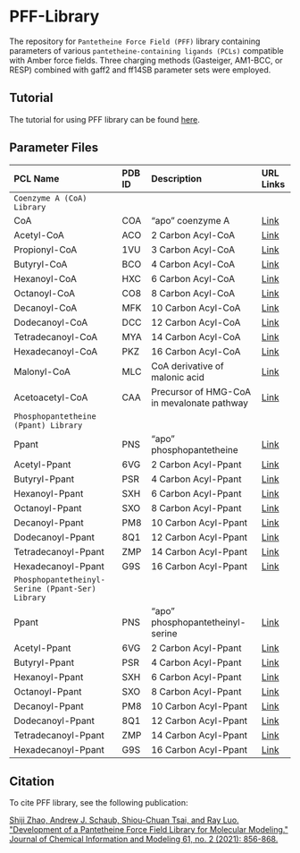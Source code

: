 # PFF-Library
The repository for `Pantetheine Force Field (PFF)` library containing parameters of various `pantetheine-containing ligands (PCLs)` compatible with Amber force fields. Three charging methods (Gasteiger, AM1-BCC, or RESP) combined with gaff2 and ff14SB parameter sets were employed.

## Tutorial
The tutorial for using PFF library can be found [here](https://ambermd.org/tutorials/basic/tutorial20/index.php).

## Parameter Files
| PCL Name                                       | PDB ID   | Description                                | URL Links                                                      |
|:-----------------------------------------------|:---------|:-------------------------------------------|:---------------------------------------------------------------|
| `Coenzyme A (CoA) Library`                                                                                   |
| CoA                                            | COA      | “apo” coenzyme A                           | [Link](http://rayluolab.org/pff-files-for-coenzyme-a/)         |
| Acetyl-CoA                                     | ACO      | 2 Carbon Acyl-CoA                          | [Link](http://rayluolab.org/pff-files-for-acetyl-coa/)         |
| Propionyl-CoA                                  | 1VU      | 3 Carbon Acyl-CoA                          | [Link](http://rayluolab.org/pff-files-for-propionyl-coa/)      |
| Butyryl-CoA                                    | BCO      | 4 Carbon Acyl-CoA                          | [Link](http://rayluolab.org/pff-files-for-butyryl-coa/)        |
| Hexanoyl-CoA                                   | HXC      | 6 Carbon Acyl-CoA                          | [Link](http://rayluolab.org/pff-files-for-hexanoyl-coa/)       |
| Octanoyl-CoA                                   | CO8      | 8 Carbon Acyl-CoA                          | [Link](http://rayluolab.org/pff-files-for-octanoyl-coa/)       |
| Decanoyl-CoA                                   | MFK      | 10 Carbon Acyl-CoA                         | [Link](http://rayluolab.org/pff-files-for-decanoyl-coa/)       |
| Dodecanoyl-CoA                                 | DCC      | 12 Carbon Acyl-CoA                         | [Link](http://rayluolab.org/pff-files-for-dodecanoyl-coa/)     |
| Tetradecanoyl-CoA                              | MYA      | 14 Carbon Acyl-CoA                         | [Link](http://rayluolab.org/pff-files-for-tetradecanoyl-coa/)  |
| Hexadecanoyl-CoA                               | PKZ      | 16 Carbon Acyl-CoA                         | [Link](http://rayluolab.org/pff-files-for-hexadecanoyl-coa/)   |
| Malonyl-CoA                                    | MLC      | CoA derivative of malonic acid             | [Link](http://rayluolab.org/pff-files-for-malonyl-coa/)        |
| Acetoacetyl-CoA                                | CAA      | Precursor of HMG-CoA in mevalonate pathway | [Link](http://rayluolab.org/pff-files-for-acetoacetyl-coa/)    |
| `Phosphopantetheine (Ppant) Library`                                                                         |
| Ppant                                          | PNS      | “apo” phosphopantetheine                   | [Link](http://rayluolab.org/pff-files-for-phosphopantetheine/) |
| Acetyl-Ppant                                   | 6VG      | 2 Carbon Acyl-Ppant                        | [Link](http://rayluolab.org/pff-files-for-acetyl-ppant/)       |
| Butyryl-Ppant                                  | PSR      | 4 Carbon Acyl-Ppant                        | [Link](http://rayluolab.org/pff-files-for-butyryl-ppant/)      |
| Hexanoyl-Ppant                                 | SXH      | 6 Carbon Acyl-Ppant                        | [Link](http://rayluolab.org/pff-files-for-hexanoyl-ppant/)     |
| Octanoyl-Ppant                                 | SXO      | 8 Carbon Acyl-Ppant                        | [Link](http://rayluolab.org/pff-files-for-octanoyl-ppant/)     |
| Decanoyl-Ppant                                 | PM8      | 10 Carbon Acyl-Ppant                       | [Link](http://rayluolab.org/pff-files-for-decanoyl-ppant/)     |
| Dodecanoyl-Ppant                               | 8Q1      | 12 Carbon Acyl-Ppant                       | [Link](http://rayluolab.org/pff-files-for-dodecanoyl-ppant/)   |
| Tetradecanoyl-Ppant                            | ZMP      | 14 Carbon Acyl-Ppant                       | [Link](http://rayluolab.org/pff-files-for-tetradecanoyl-ppant/)|
| Hexadecanoyl-Ppant                             | G9S      | 16 Carbon Acyl-Ppant                       | [Link](http://rayluolab.org/pff-files-for-hexadecanoyl-ppant/) |
| `Phosphopantetheinyl-Serine (Ppant-Ser) Library`                                                             |
| Ppant                                          | PNS      | “apo” phosphopantetheinyl-serine           | [Link](http://rayluolab.org/pff-files-for-phosphopantetheinyl-serine/) |
| Acetyl-Ppant                                   | 6VG      | 2 Carbon Acyl-Ppant                        | [Link](http://rayluolab.org/pff-files-for-acetyl-ppant-ser/)   |
| Butyryl-Ppant                                  | PSR      | 4 Carbon Acyl-Ppant                        | [Link](http://rayluolab.org/pff-files-for-butyryl-ppant-ser/)  |
| Hexanoyl-Ppant                                 | SXH      | 6 Carbon Acyl-Ppant                        | [Link](http://rayluolab.org/pff-files-for-hexanoyl-ppant-ser/) |
| Octanoyl-Ppant                                 | SXO      | 8 Carbon Acyl-Ppant                        | [Link](http://rayluolab.org/pff-files-for-octanoyl-ppant-ser/) |
| Decanoyl-Ppant                                 | PM8      | 10 Carbon Acyl-Ppant                       | [Link](http://rayluolab.org/pff-files-for-decanoyl-ppant-ser/) |
| Dodecanoyl-Ppant                               | 8Q1      | 12 Carbon Acyl-Ppant                       | [Link](http://rayluolab.org/pff-files-for-dodecanoyl-ppant-ser/) |
| Tetradecanoyl-Ppant                            | ZMP      | 14 Carbon Acyl-Ppant                       | [Link](http://rayluolab.org/pff-files-for-tetradecanoyl-ppant-ser/) |
| Hexadecanoyl-Ppant                             | G9S      | 16 Carbon Acyl-Ppant                       | [Link](http://rayluolab.org/pff-files-for-hexadecanoyl-ppant-ser/) |

## Citation
To cite PFF library, see the following publication:

[Shiji Zhao, Andrew J. Schaub, Shiou-Chuan Tsai, and Ray Luo. "Development of a Pantetheine Force Field Library for Molecular Modeling." Journal of Chemical Information and Modeling 61, no. 2 (2021): 856-868.](https://pubs.acs.org/doi/10.1021/acs.jcim.0c01384)
